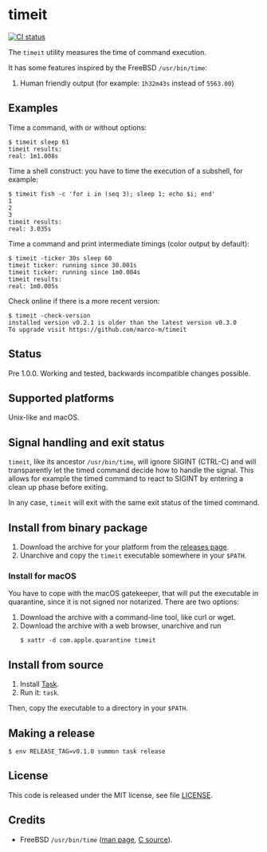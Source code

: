 # timeit

[![CI status](https://github.com/marco-m/timeit/actions/workflows/ci.yml/badge.svg)](https://github.com/marco-m/timeit/actions)

The `timeit` utility measures the time of command execution.

It has some features inspired by the FreeBSD `/usr/bin/time`:

1. Human friendly output (for example: `1h32m43s` instead of `5563.00`)

## Examples

Time a command, with or without options:

    $ timeit sleep 61
    timeit results:
    real: 1m1.008s

Time a shell construct: you have to time the execution of a subshell, for
example:

    $ timeit fish -c 'for i in (seq 3); sleep 1; echo $i; end'
    1
    2
    3
    timeit results:
    real: 3.035s

Time a command and print intermediate timings (color output by default):

    $ timeit -ticker 30s sleep 60
    timeit ticker: running since 30.001s
    timeit ticker: running since 1m0.004s
    timeit results:
    real: 1m0.005s

Check online if there is a more recent version:

    $ timeit -check-version
    installed version v0.2.1 is older than the latest version v0.3.0
    To upgrade visit https://github.com/marco-m/timeit

## Status

Pre 1.0.0. Working and tested, backwards incompatible changes possible.

## Supported platforms

Unix-like and macOS.

## Signal handling and exit status

`timeit`, like its ancestor `/usr/bin/time`, will ignore SIGINT (CTRL-C) and will transparently let the timed command decide how to handle the signal. This allows for example the timed command to react to SIGINT by entering a clean up phase before exiting.

In any case, `timeit` will exit with the same exit status of the timed command.

## Install from binary package

1. Download the archive for your platform from the [releases
  page](https://github.com/marco-m/timeit/releases).
2. Unarchive and copy the `timeit` executable somewhere in your `$PATH`.

### Install for macOS

You have to cope with the macOS gatekeeper, that will put the executable in
quarantine, since it is not signed nor notarized. There are two options:

1. Download the archive with a command-line tool, like curl or wget.
2. Download the archive with a web browser, unarchive and run
   ```
   $ xattr -d com.apple.quarantine timeit
   ```

## Install from source

1. Install [Task](https://taskfile.dev/).
2. Run it: `task`.

Then, copy the executable to a directory in your `$PATH`.

## Making a release

    $ env RELEASE_TAG=v0.1.0 summon task release

## License

This code is released under the MIT license, see file [LICENSE](LICENSE).

## Credits

* FreeBSD `/usr/bin/time` ([man page], [C source]).

[man page]: https://www.freebsd.org/cgi/man.cgi?query=time
[C source]: https://github.com/freebsd/freebsd/blob/master/usr.bin/time/time.c
